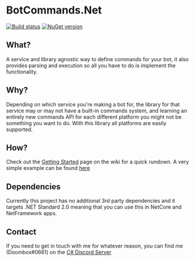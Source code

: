 # BotCommands.Net
[![Build status](https://ci.appveyor.com/api/projects/status/qhg0wre804mn2fvi?svg=true)](https://ci.appveyor.com/project/sirdoombox/botcommands-net) [![NuGet version](https://badge.fury.io/nu/BotCommands.Net.svg)](https://badge.fury.io/nu/BotCommands.Net)
## What?
A service and library agnostic way to define commands for your bot, it also provides parsing and execution so all you have to do is implement the functionality.

## Why?
Depending on which service you're making a bot for, the library for that service may or may not have a built-in commands system, and learning an entirely new commands API for each different platform you might not be something you want to do. With this library all platforms are easily supported.

## How?
Check out the [Getting Started](https://github.com/sirdoombox/BotCommands.Net/wiki/Getting-Started) page on the wiki for a quick rundown.
A very simple example can be found [here](https://github.com/sirdoombox/BotCommands.Net/tree/develop/BotCommands.Net.Example)

## Dependencies
Currently this project has no additional 3rd party dependencies and it targets .NET Standard 2.0 meaning that you can use this in NetCore and NetFramework apps.

## Contact
If you need to get in touch with me for whatever reason, you can find me (Doombox#0661) on the [C# Discord Server](https://discordapp.com/invite/ccyrDKv)
